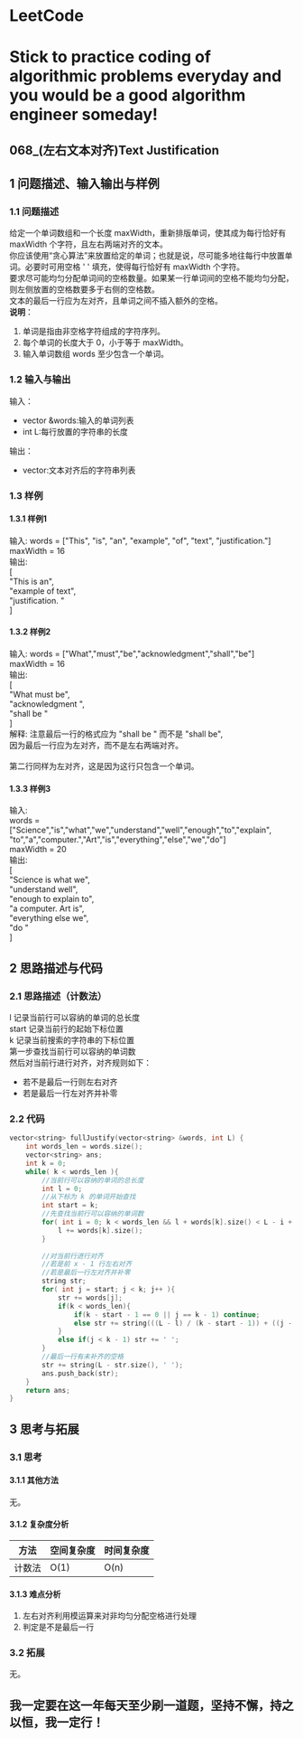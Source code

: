 # LeetCode
# Stick to practice coding of algorithmic problems everyday and you would be a good algorithm engineer someday!
## 068_(左右文本对齐)Text Justification
## 1 问题描述、输入输出与样例
### 1.1 问题描述
给定一个单词数组和一个长度 maxWidth，重新排版单词，使其成为每行恰好有 maxWidth 个字符，且左右两端对齐的文本。<br>
你应该使用“贪心算法”来放置给定的单词；也就是说，尽可能多地往每行中放置单词。必要时可用空格 ' ' 填充，使得每行恰好有 maxWidth 个字符。<br>
要求尽可能均匀分配单词间的空格数量。如果某一行单词间的空格不能均匀分配，则左侧放置的空格数要多于右侧的空格数。<br>
文本的最后一行应为左对齐，且单词之间不插入额外的空格。<br>
__说明__：
1. 单词是指由非空格字符组成的字符序列。
2. 每个单词的长度大于 0，小于等于 maxWidth。
3. 输入单词数组 words 至少包含一个单词。
### 1.2 输入与输出
输入：
* vector<string> &words:输入的单词列表
* int L:每行放置的字符串的长度

输出：
* vector<string>:文本对齐后的字符串列表
### 1.3 样例
#### 1.3.1 样例1
输入:
words = ["This", "is", "an", "example", "of", "text", "justification."]<br>
maxWidth = 16<br>
输出:<br>
[<br>
   "This    is    an",<br>
   "example  of text",<br>
   "justification.  "<br>
]<br>
#### 1.3.2 样例2
输入:
words = ["What","must","be","acknowledgment","shall","be"]<br>
maxWidth = 16<br>
输出:<br>
[<br>
  "What   must   be",<br>
  "acknowledgment  ",<br>
  "shall be        "<br>
]<br>
解释: 注意最后一行的格式应为 "shall be    " 而不是 "shall     be",<br>
     因为最后一行应为左对齐，而不是左右两端对齐。    <br>   
     第二行同样为左对齐，这是因为这行只包含一个单词。<br>
#### 1.3.3 样例3
输入:<br>
words = ["Science","is","what","we","understand","well","enough","to","explain",<br>
         "to","a","computer.","Art","is","everything","else","we","do"]<br>
maxWidth = 20<br>
输出:<br>
[<br>
  "Science  is  what we",<br>
  "understand      well",<br>
  "enough to explain to",<br>
  "a  computer.  Art is",<br>
  "everything  else  we",<br>
  "do                  "<br>
]<br>
## 2 思路描述与代码	
### 2.1 思路描述（计数法）
l 记录当前行可以容纳的单词的总长度<br>
start 记录当前行的起始下标位置<br>
k 记录当前搜索的字符串的下标位置<br>
第一步查找当前行可以容纳的单词数<br>
然后对当前行进行对齐，对齐规则如下：<br>
* 若不是最后一行则左右对齐
* 若是最后一行左对齐并补零
### 2.2 代码
```cpp
vector<string> fullJustify(vector<string> &words, int L) {
    int words_len = words.size();
    vector<string> ans;
    int k = 0;
    while( k < words_len ){
        //当前行可以容纳的单词的总长度
        int l = 0;
        //从下标为 k 的单词开始查找
        int start = k;
        //先查找当前行可以容纳的单词数
        for( int i = 0; k < words_len && l + words[k].size() < L - i + 1; i++, k++){
            l += words[k].size();
        }
        
        //对当前行进行对齐
        //若是前 x - 1 行左右对齐
        //若是最后一行左对齐并补零
        string str;
        for( int j = start; j < k; j++ ){
            str += words[j];
            if(k < words_len){
                if(k - start - 1 == 0 || j == k - 1) continue;
                else str += string(((L - l) / (k - start - 1)) + ((j - start) < ((L - l) % (k - start - 1))), ' ');
            }
            else if(j < k - 1) str += ' ';
        }
        //最后一行有未补齐的空格
        str += string(L - str.size(), ' ');
        ans.push_back(str);
    }
    return ans;
}
```
## 3 思考与拓展
### 3.1 思考
#### 3.1.1 其他方法
无。
#### 3.1.2 复杂度分析
方法|空间复杂度|时间复杂度
--- | --- | ---
计数法|O(1)|O(n)
#### 3.1.3 难点分析
1. 左右对齐利用模运算来对非均匀分配空格进行处理
2. 判定是不是最后一行
### 3.2 拓展
无。
	  
## 我一定要在这一年每天至少刷一道题，坚持不懈，持之以恒，我一定行！

